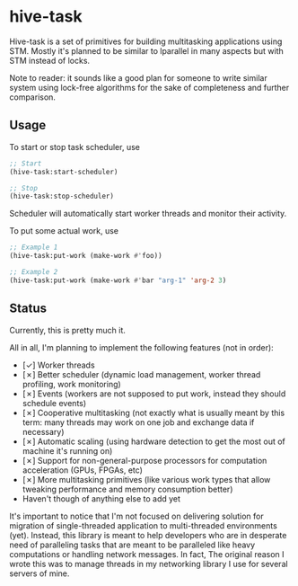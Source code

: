 hive-task
=========

Hive-task is a set of primitives for building multitasking applications using
STM. Mostly it's planned to be similar to lparallel in many aspects but with
STM instead of locks.

Note to reader: it sounds like a good plan for someone to write similar system
using lock-free algorithms for the sake of completeness and further comparison.

Usage
-----

To start or stop task scheduler, use

```lisp
;; Start
(hive-task:start-scheduler)

;; Stop
(hive-task:stop-scheduler)
```

Scheduler will automatically start worker threads and monitor their activity.

To put some actual work, use

```lisp
;; Example 1
(hive-task:put-work (make-work #'foo))

;; Example 2
(hive-task:put-work (make-work #'bar "arg-1" 'arg-2 3)
```

Status
------

Currently, this is pretty much it.

All in all, I'm planning to implement the following features (not in order):

* [✓] Worker threads
* [✗] Better scheduler (dynamic load management, worker thread profiling, work monitoring)
* [✗] Events (workers are not supposed to put work, instead they should schedule events)
* [✗] Cooperative multitasking (not exactly what is usually meant by this term: many threads may work on one job and exchange data if necessary)
* [✗] Automatic scaling (using hardware detection to get the most out of machine it's running on)
* [✗] Support for non-general-purpose processors for computation acceleration (GPUs, FPGAs, etc)
* [✗] More multitasking primitives (like various work types that allow tweaking performance and memory consumption better)
* Haven't though of anything else to add yet

It's important to notice that I'm not focused on delivering solution for
migration of single-threaded application to multi-threaded environments (yet).
Instead, this library is meant to help developers who are in desperate need of
paralleling tasks that are meant to be paralleled like heavy computations or
handling network messages. In fact, The original reason I wrote this was to
manage threads in my networking library I use for several servers of mine.
